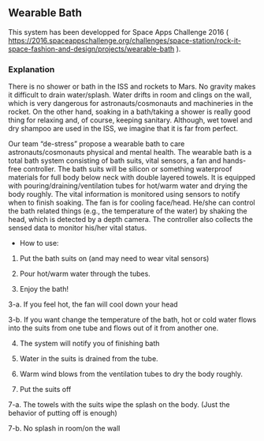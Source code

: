 ## Wearable Bath
This system has been developped for Space Apps Challenge 2016 ( https://2016.spaceappschallenge.org/challenges/space-station/rock-it-space-fashion-and-design/projects/wearable-bath ).

### Explanation

There is no shower or bath in the ISS and rockets to Mars. No gravity makes it difficult to drain water/splash. Water drifts in room and clings on the wall, which is very dangerous for astronauts/cosmonauts and machineries in the rocket. On the other hand, soaking in a bath/taking a shower is really good thing for relaxing and, of course, keeping sanitary. Although, wet towel and dry shampoo are used in the ISS, we imagine that it is far from perfect.

Our team “de-stress” propose a wearable bath to care astronauts/cosmonauts physical and mental health. The wearable bath is a total bath system consisting of bath suits, vital sensors, a fan and hands-free controller. The bath suits will be silicon or something waterproof materials for full body below neck with double layered towels. It is equipped with pouring/draining/ventilation tubes for hot/warm water and drying the body roughly. The vital information is monitored using sensors to notify when to finish soaking. The fan is for cooling face/head. He/she can control the bath related things (e.g., the temperature of the water) by shaking the head, which is detected by a depth camera. The controller also collects the sensed data to monitor his/her vital status.

* How to use:

1. Put the bath suits on (and may need to wear vital sensors)

2. Pour hot/warm water through the tubes.

3. Enjoy the bath!

3-a. If you feel hot, the fan will cool down your head

3-b. If you want change the temperature of the bath, hot or cold water flows into the suits from one tube and flows out of it from another one.

4. The system will notify you of finishing bath

5. Water in the suits is drained from the tube.

6. Warm wind blows from the ventilation tubes to dry the body roughly.

7. Put the suits off

7-a. The towels with the suits wipe the splash on the body. (Just the behavior of putting off is enough)

7-b. No splash in room/on the wall
